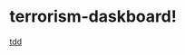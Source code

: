 # terrorism-daskboard!
[tdd](https://github.com/amresh-mishra/terrorism-daskboard/assets/121451346/3d4dae06-fa8c-4966-8eec-11fa2574c2b7)
